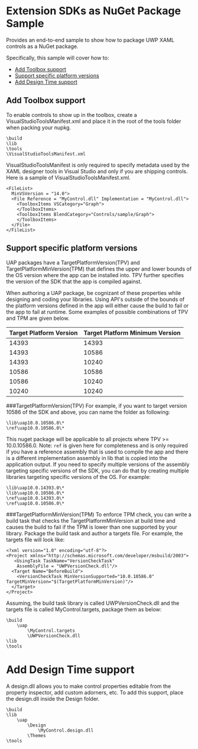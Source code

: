 
# Extension SDKs as NuGet Package Sample
Provides an end-to-end sample to show how to package UWP XAML controls as a NuGet package. 

Specifically, this sample will cover how to:
* [Add Toolbox support](#add-toolbox-support)
* [Support specific platform versions](#support-specific-platform-versions)
* [Add Design Time support](#add-design-time-support)


## Add Toolbox support

To enable controls to show up in the toolbox, create a VisualStudioToolsManifest.xml and place it in the root of the tools folder when packing your nupkg.

    \build
    \lib
    \tools
	\VisualStudioToolsManifest.xml

VisualStudioToolsManifest is only required to specify metadata used by the XAML designer tools in Visual Studio and only if you are shipping controls. 
Here is a sample of VisualStudioToolsManifest.xml. 

    <FileList>
      MinVSVersion = "14.0">
      <File Reference = "MyControl.dll" Implementation = "MyControl.dll">
        <ToolboxItems VSCategory="Graph">
        </ToolboxItems>
        <ToolboxItems BlendCategory="Controls/sample/Graph">
        </ToolboxItems>
      </File>
    </FileList>

## Support specific platform versions

UAP packages have a TargetPlatformVersion(TPV) and TargetPlatformMinVersion(TPM) that defines the upper and lower bounds of the OS version where the app can be installed into. TPV further specifies the version of the SDK that the app is compiled against.

When authoring a UAP package, be cognizant of these properties while designing and coding your libraries. Using API's outside of the bounds of the platform versions defined in the app will either cause the build to fail or the app to fail at runtime.
Some examples of possible combinations of TPV and TPM are given below.

Target Platform Version	| Target Platform Minimum Version
------------------------|--------------------------------
14393|14393
14393|10586
14393|10240
10586|10586
10586|10240
10240|10240


###TargetPlatformVersion(TPV)
For example, if you want to target version 10586 of the SDK and above, you can name the folder as following:

    \lib\uap10.0.10586.0\*
    \ref\uap10.0.10586.0\*

This nuget package will be applicable to all projects where TPV >= 10.0.10586.0.
Note: `ref` is given here for completeness and is only required if you have a reference assembly that is used to compile the app and there is a different implementation assembly in lib that is copied into the application output.
If you need to specify multiple versions of the assembly targeting specific versions of the SDK, you can do that by creating multiple libraries targeting specific versions of the OS. For example:

    \lib\uap10.0.14393.0\*
    \lib\uap10.0.10586.0\*
    \ref\uap10.0.14393.0\*
    \ref\uap10.0.10586.0\*


###TargetPlatformMinVersion(TPM)
To enforce TPM check, you can write a build task that checks the TargetPlatformMinVersion at build time and causes the build to fail if the TPM is lower than one supported by your library. 
Package the build task and author a targets file. For example, the targets file will look like:

	<?xml version="1.0" encoding="utf-8"?>
	<Project xmlns="http://schemas.microsoft.com/developer/msbuild/2003">
	   <UsingTask TaskName="VersionCheckTask" 
	    AssemblyFile = "UWPVersionCheck.dll"/>
	  <Target Name="BeforeBuild">
		<VersionCheckTask MinVersionSupported="10.0.10586.0" TargetMinVersion="$(TargetPlatformMinVersion)"/>
	  </Target>
	</Project>

Assuming, the build task library is called UWPVersionCheck.dll and the targets file is called MyControl.targets, package them as below:

	\build
		\uap
			\MyControl.targets
			\UWPVersionCheck.dll
	\lib
	\tools

# Add Design Time support
A design.dll allows you to make control properties editable from the property inspector, add custom adorners, etc. To add this support, place the design.dll inside the Design folder.

	\build
	\lib
		\uap
			\Design
				\MyControl.design.dll
			\Themes		
	\tools
